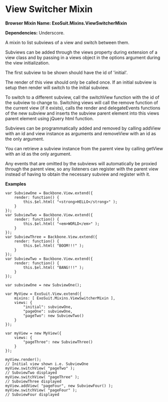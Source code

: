 # View Switcher Mixin

**Browser Mixin Name: ExoSuit.Mixins.ViewSwitcherMixin**

**Dependencies:** Underscore.

A mixin to list subviews of a view and switch between them.

Subviews can be added through the views property during extension of a view class and by passing in a views object in the options argument during the view initialization.

The first subview to be shown should have the id of 'initial'.

The render of this view should only be called once. If an initial subview is setup then render will switch to the initial subview.

To switch to a different subview, call the switchView function with the id of the subview to change to.  Switching views will call the remove function of the current view (if it exists), calls the render and delegateEvents functions of the new subview and inserts the subview parent element into this views parent element using jQuery html function.

Subviews can be programmatically added and removed by calling addView with an id and view instance as arguments and removeView with an id as the only argument.

You can retrieve a subview instance from the parent view by calling getView with an id as the only argument.

Any events that are omitted by the subviews will automatically be proxied through the parent view, so any listeners can register with the parent view instead of having to obtain the necessary subview and register with it.

**Examples**

    var SubviewOne = Backbone.View.extend({
        render: function() {
            this.$el.html( "<strong>HELLO</strong>" );
        }
    });
    var SubviewTwo = Backbone.View.extend({
        render: function() {
            this.$el.html( "<em>WORLD</em>" );
        }
    });
    var SubviewThree = Backbone.View.extend({
        render: function() {
            this.$el.html( "BOOM!!!" );
        }
    });
    var SubviewTwo = Backbone.View.extend({
        render: function() {
            this.$el.html( "BANG!!!" );
        }
    });

    var subviewOne = new SubviewOne();

    var MyView = ExoSuit.View.extend({
        mixins: [ ExoSuit.Mixins.ViewSwitcherMixin ],
        views: {
            "initial": subviewOne,
            "pageOne": subviewOne,
            "pageTwo": new SubviewTwo()
        }
    }); 

    var myView = new MyView({
        views: {
            "pageThree": new SubviewThree()
        }
    });

    myView.render();
    // Initial view shown i.e. SubviewOne
    myView.switchView( "pageTwo" );
    // SubviewTwo displayed
    myView.switchView( "pageThree" );
    // SubviewThree displayed
    myView.addView( "pageFour", new SubviewFour() );
    myView.switchView( "pageFour" );
    // SubviewFour displayed
